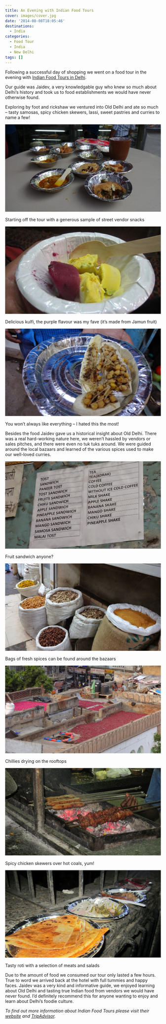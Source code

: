 ```yaml
---
title: An Evening with Indian Food Tours
cover: images/cover.jpg
date: '2014-08-08T18:05:46'
destinations:
  - India
categories:
  - Food Tour
  - India
  - New Delhi
tags: []
---
```

Following a successful day of shopping we went on a food tour in the evening with [Indian Food Tours in Delhi](http://foodtourindelhi.com/#_=_).

Our guide was Jaidev, a very knowledgable guy who knew so much about Delhi’s history and took us to food establishments we would have never otherwise found.

Exploring by foot and rickshaw we ventured into Old Delhi and ate so much – tasty samosas, spicy chicken skewers, lassi, sweet pastries and curries to name a few!

![](images/16260506640_e5e6806100_b_d.jpg)

Starting off the tour with a generous sample of street vendor snacks

![](images/16260504700_38f12665cf_b_d-1024x575.jpg)

Delicious kulfi, the purple flavour was my fave (it’s made from Jamun fruit)

![](images/16545446449_f4fd5a839a_k_d.jpg)

You won’t always like everything – I hated this the most!

Besides the food Jaidev gave us a historical insight about Old Delhi. There was a real hard-working nature here, we weren’t hassled by vendors or sales pitches, and there were even no tuk tuks around. We were guided around the local bazaars and learned of the various spices used to make our well-loved curries.

![](images/16726339321_aec62cf76b_k_d.jpg)

Fruit sandwich anyone?

![](images/16727570855_889bc2bb18_k_d.jpg)

Bags of fresh spices can be found around the bazaars

![](images/16111604813_0f39fd1e07_k_d-1024x576.jpg)

Chillies drying on the rooftops

![](images/16524277937_9d58df9dcb_k_d.jpg)

Spicy chicken skewers over hot coals, yum!

![](images/16545376979_ca869c4db2_k_d.jpg)

Tasty roti with a selection of meats and salads

Due to the amount of food we consumed our tour only lasted a few hours. True to word we arrived back at the hotel with full tummies and happy faces. Jaidev was a very kind and informative guide, we enjoyed learning about Old Delhi and tasting true Indian food from vendors we would have never found. I’d definitely recommend this for anyone wanting to enjoy and learn about Delhi’s foodie culture.

_To find out more information about Indian Food Tours please visit their [website](http://foodtourindelhi.com/#_=_) and [TripAdvisor](http://www.tripadvisor.co.uk/Attraction_Review-g304551-d3879008-Reviews-Indian_Food_Tours_in_Delhi-New_Delhi_National_Capital_Territory_of_Delhi.html)._
